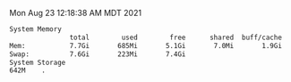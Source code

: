 Mon Aug 23 12:18:38 AM MDT 2021
```bash
System Memory
               total        used        free      shared  buff/cache   available
Mem:           7.7Gi       685Mi       5.1Gi       7.0Mi       1.9Gi       6.7Gi
Swap:          7.6Gi       223Mi       7.4Gi
System Storage
642M	.
```
